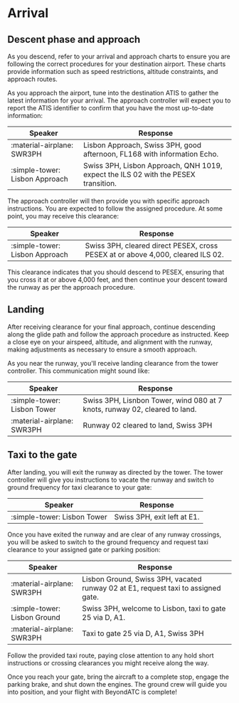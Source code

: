 # Arrival

## Descent phase and approach

As you descend, refer to your arrival and approach charts to ensure you are following the correct procedures for your destination airport. These charts provide information such as speed restrictions, altitude constraints, and approach routes.

As you approach the airport, tune into the destination ATIS to gather the latest information for your arrival. The approach controller will expect you to report the ATIS identifier to confirm that you have the most up-to-date information:

| Speaker                        | Response                                                                                   |
| ------------------------------ | ------------------------------------------------------------------------------------------ |
| :material-airplane: SWR3PH     | Lisbon Approach, Swiss 3PH, good afternoon, FL168 with information Echo.                   |
| :simple-tower: Lisbon Approach | Swiss 3PH, Lisbon Approach, QNH 1019, expect the ILS 02 with the PESEX transition.         |

The approach controller will then provide you with specific approach instructions. You are expected to follow the assigned procedure. At some point, you may receive this clearance:

| Speaker                        | Response                                                                                   |
| ------------------------------ | ------------------------------------------------------------------------------------------ |
| :simple-tower: Lisbon Approach | Swiss 3PH, cleared direct PESEX, cross PESEX at or above 4,000, cleared ILS 02.            |

This clearance indicates that you should descend to PESEX, ensuring that you cross it at or above 4,000 feet, and then continue your descent toward the runway as per the approach procedure.

## Landing

After receiving clearance for your final approach, continue descending along the glide path and follow the approach procedure as instructed. Keep a close eye on your airspeed, altitude, and alignment with the runway, making adjustments as necessary to ensure a smooth approach.

As you near the runway, you'll receive landing clearance from the tower controller. This communication might sound like:

| Speaker                        | Response                                                                                   |
| ------------------------------ | ------------------------------------------------------------------------------------------ |
| :simple-tower: Lisbon Tower    | Swiss 3PH, Lisnbon Tower, wind 080 at 7 knots, runway 02, cleared to land.                 |
| :material-airplane: SWR3PH     | Runway 02 cleared to land, Swiss 3PH                                                       |

## Taxi to the gate

After landing, you will exit the runway as directed by the tower. The tower controller will give you instructions to vacate the runway and switch to ground frequency for taxi clearance to your gate:

| Speaker                        | Response                                                                                   |
| ------------------------------ | ------------------------------------------------------------------------------------------ |
| :simple-tower: Lisbon Tower    | Swiss 3PH, exit left at E1.                                                                |

Once you have exited the runway and are clear of any runway crossings, you will be asked to switch to the ground frequency and request taxi clearance to your assigned gate or parking position:

| Speaker                        | Response                                                                                   |
| ------------------------------ | ------------------------------------------------------------------------------------------ |
| :material-airplane: SWR3PH     | Lisbon Ground, Swiss 3PH, vacated runway 02 at E1, request taxi to assigned gate.          |
| :simple-tower: Lisbon Ground   | Swiss 3PH, welcome to Lisbon, taxi to gate 25 via D, A1.                                   |
| :material-airplane: SWR3PH     | Taxi to gate 25 via D, A1, Swiss 3PH                                                       |

Follow the provided taxi route, paying close attention to any hold short instructions or crossing clearances you might receive along the way. 

Once you reach your gate, bring the aircraft to a complete stop, engage the parking brake, and shut down the engines. The ground crew will guide you into position, and your flight with BeyondATC is complete!